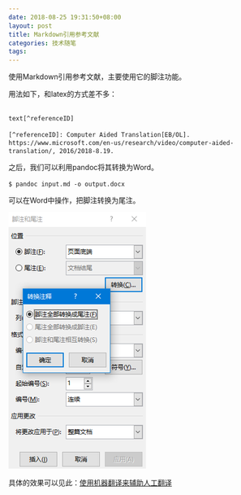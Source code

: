 ```yaml
---
date: 2018-08-25 19:31:50+08:00
layout: post
title: Markdown引用参考文献
categories: 技术随笔
tags: 
---
```


使用Markdown引用参考文献，主要使用它的脚注功能。

用法如下，和latex的方式差不多：

```

text[^referenceID]

[^referenceID]: Computer Aided Translation[EB/OL]. https://www.microsoft.com/en-us/research/video/computer-aided-translation/, 2016/2018-8.19.

```

之后，我们可以利用pandoc将其转换为Word。

`$ pandoc input.md -o output.docx`

可以在Word中操作，把脚注转换为尾注。

![](https://github.com/xulihang/xulihang.github.io/raw/master/album/word-footnote-endnote.png)

具体的效果可以见此：[使用机器翻译来辅助人工翻译](https://blog.xulihang.me/use-machine-translation-to-help-human-translation/)

